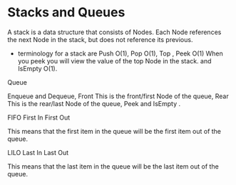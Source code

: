 # Stacks and Queues
A stack is a data structure that consists of Nodes. Each Node references the next Node in the stack, but does not reference its previous.

- terminology for a stack are 
Push O(1), Pop O(1), Top , Peek O(1) When you peek you will view the value of the top Node in the stack. and IsEmpty O(1).

Queue

Enqueue  and Dequeue, Front This is the front/first Node of the queue, Rear  This is the rear/last Node of the queue, Peek and IsEmpty .

FIFO
First In First Out

This means that the first item in the queue will be the first item out of the queue.

LILO
Last In Last Out

This means that the last item in the queue will be the last item out of the queue.